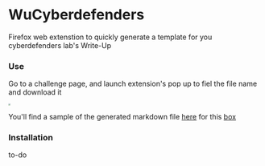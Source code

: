 # WuCyberdefenders
Firefox web extenstion to quickly generate a template for you cyberdefenders lab's Write-Up

### Use

Go to a challenge page, and launch extension's pop up to fiel the file name and download it

<img src="[demo.png](https://github.com/maaaaaaalon/WuCyberdefenders/raw/main/sample/demo.png)" style="zoom:23%;" />

You'll find a sample of the generated markdown file [here]() for this [box](https://cyberdefenders.org/blueteam-ctf-challenges/92)

### Installation

to-do
